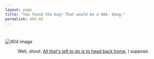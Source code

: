 ```yaml
---
layout: page
title: "You found the bug! That would be a 404. Dang."
permalink: 404.md
---
```


<img src="{{ site.baseurl }}/assets/img/404img.jpg" alt="404 image" style="max-width: 100%; height: auto; margin-top: 2em;" />

<p class="lead" style="text-align: center;">
  Well, shoot. <a href="{{ site.baseurl }}/">All that's left to do is to head back home</a>, I suppose.
</p>
